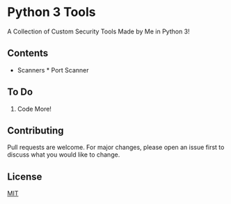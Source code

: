 # Python 3 Tools #

A Collection of Custom Security Tools Made by Me in Python 3!

## Contents ##
* Scanners
              * Port Scanner

## To Do ## 

1. Code More!

## Contributing ## 

Pull requests are welcome. For major changes, please open an issue first to discuss what you would like to change.

## License ## 

[MIT](https://choosealicense.com/licenses/mit/)
